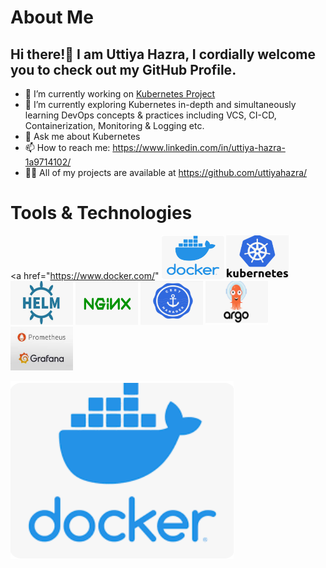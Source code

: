 # About Me
## Hi there!👋 I am Uttiya Hazra, I cordially welcome you to check out my GitHub Profile.
  
- 🔭 I’m currently working on [Kubernetes Project](https://github.com/uttiyahazra/kubernetes-project)
- 🌱 I’m currently exploring Kubernetes in-depth and simultaneously learning DevOps concepts & practices including VCS, CI-CD, Containerization, Monitoring & Logging etc.
- 💬 Ask me about Kubernetes
- 📫 How to reach me: https://www.linkedin.com/in/uttiya-hazra-1a9714102/ 
- 👨‍💻 All of my projects are available at https://github.com/uttiyahazra/

# Tools & Technologies 
<a href="https://www.docker.com/" <img src="Docker.png" width="100" height="70"> </a>  <img src="Kubernetes.png" width="100" height="70"> <img src="Helm.png" width="100" height="70">
<img src="NGINX.png" width="100" height="70"> <img src="Cert-Manager.png" width="100" height="70"> <img src="ArgoCD.png" width="100" height="70"> <img src="Prometheus and Grafana.png" width="100" height="70">

<a href="https://www.docker.com/"> 
  <img src="Docker.png" alt="Docker"> 
</a>



